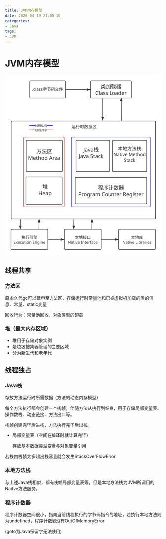 ```yaml
---
title: JVM内存模型
date: 2020-04-19 21:05:10
categories: 
- Java
tags:
- JVM
---
```


# JVM内存模型

![img](JVM内存模型\JvmMemory.svg)

## 线程共享

### 方法区

原永久代gc可以延申至方法区，存储运行时常量池和已被虚拟机加载的类的信息、常量、static变量

回收行为：常量池回收、对象类型的卸载

### 堆（最大内存区域）

- 堆用于存储对象实例
- 是垃圾搜集器管理的主要区域
- 分为新生代和老年代



## 线程独占

### Java栈

存放方法运行时所需数据（方法的动态内存模型）

每个方法执行都会创建一个栈帧，伴随方法从执行到结束，用于存储局部变量表、操作数栈、动态链接、方法出口等。

栈帧创建完毕后进栈，方法执行完毕后出栈。

- 局部变量表（空间在编译时就计算完毕）

  存放基本数据类型变量与对象变量引用

若栈内栈帧太多超出栈容量就会发生StackOverFlowError

### 本地方法栈

与上述Java栈相似，都有栈帧局部变量表等，但是本地方法栈为JVM所调用的Naitve方法服务。

### 程序计数器

程序计数器空间很小，指向当前线程执行的字节码指令的地址，若执行本地方法则为undefined，程序计数器没有OutOfMemoryError

(goto为Java保留字无法使用)
